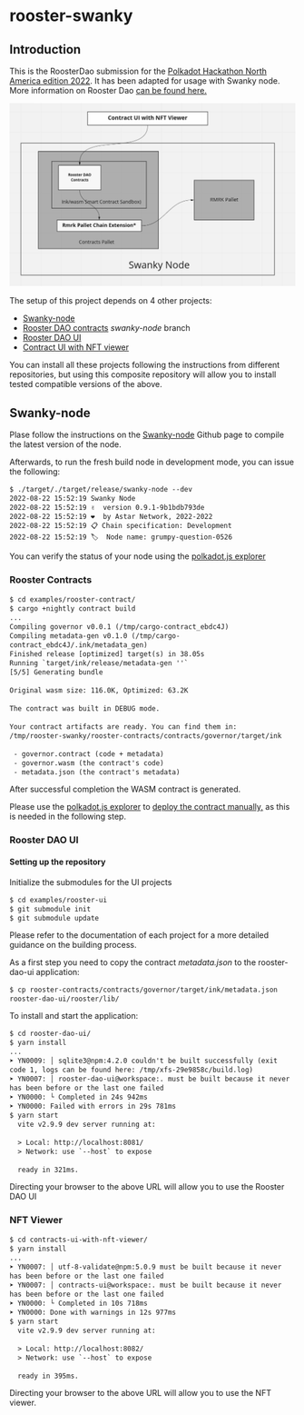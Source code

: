 # rooster-swanky

## Introduction

This is the RoosterDao submission for the [Polkadot Hackathon North America edition 2022](https://polkadot-na.devpost.com/). It has been adapted for usage with Swanky node. More information on Rooster Dao [can be found here.](https://devpost.com/software/rooster-dao)

![swanky-arch](images/swanky-arch.png)

The setup of this project depends on 4 other projects:

* [Swanky-node](https://github.com/AstarNetwork/swanky-node)
* [Rooster DAO contracts](https://github.com/RoosterDao/rooster-contracts) *swanky-node* branch
* [Rooster DAO UI](https://github.com/RoosterDao/rooster-dao-ui)
* [Contract UI with NFT viewer](https://github.com/RoosterDao/contracts-ui-with-nft-viewer)

You can install all these projects following the instructions from different repositories, but using this composite repository will allow you to install tested compatible versions of the above.

## Swanky-node

Plase follow the instructions on the [Swanky-node](https://github.com/AstarNetwork/swanky-node) Github page to compile the latest version of the node.

Afterwards, to run the fresh build node in development mode, you can issue the following:

    $ ./target/./target/release/swanky-node --dev
    2022-08-22 15:52:19 Swanky Node    
    2022-08-22 15:52:19 ✌️  version 0.9.1-9b1bdb793de    
    2022-08-22 15:52:19 ❤️  by Astar Network, 2022-2022    
    2022-08-22 15:52:19 📋 Chain specification: Development    
    2022-08-22 15:52:19 🏷  Node name: grumpy-question-0526    

You can verify the status of your node using the [polkadot.js explorer](https://polkadot.js.org/apps/?rpc=ws%3A%2F%2F127.0.0.1%3A9944#/explorer)

### Rooster Contracts

    $ cd examples/rooster-contract/
    $ cargo +nightly contract build
    ...
    Compiling governor v0.0.1 (/tmp/cargo-contract_ebdc4J)
    Compiling metadata-gen v0.1.0 (/tmp/cargo-contract_ebdc4J/.ink/metadata_gen)
    Finished release [optimized] target(s) in 38.05s
    Running `target/ink/release/metadata-gen ''`
    [5/5] Generating bundle
    
    Original wasm size: 116.0K, Optimized: 63.2K
    
    The contract was built in DEBUG mode.

    Your contract artifacts are ready. You can find them in:
    /tmp/rooster-swanky/rooster-contracts/contracts/governor/target/ink

     - governor.contract (code + metadata)
     - governor.wasm (the contract's code)
     - metadata.json (the contract's metadata)

 After successful completion the WASM contract is generated.

 Please use the [polkadot.js explorer](https://polkadot.js.org/apps/?rpc=ws%3A%2F%2F127.0.0.1%3A9944#/explorer) to [deploy the contract manually,](./Contract%20manual%20deploy.md) as this is needed in the following step.

### Rooster DAO UI

#### Setting up the repository

Initialize the submodules for the UI projects

    $ cd examples/rooster-ui
    $ git submodule init
    $ git submodule update

Please refer to the documentation of each project for a more detailed guidance on the building process.



As a first step you need to copy the contract *metadata.json* to the rooster-dao-ui application:

    $ cp rooster-contracts/contracts/governor/target/ink/metadata.json rooster-dao-ui/rooster/lib/

To install and start the application:

    $ cd rooster-dao-ui/
    $ yarn install
    ...
    ➤ YN0009: │ sqlite3@npm:4.2.0 couldn't be built successfully (exit code 1, logs can be found here: /tmp/xfs-29e9858c/build.log)
    ➤ YN0007: │ rooster-dao-ui@workspace:. must be built because it never has been before or the last one failed
    ➤ YN0000: └ Completed in 24s 942ms
    ➤ YN0000: Failed with errors in 29s 781ms
    $ yarn start
      vite v2.9.9 dev server running at:

      > Local: http://localhost:8081/
      > Network: use `--host` to expose

      ready in 321ms.

Directing your browser to the above URL will allow you to use the Rooster DAO UI

### NFT Viewer

    $ cd contracts-ui-with-nft-viewer/
    $ yarn install
    ...
    ➤ YN0007: │ utf-8-validate@npm:5.0.9 must be built because it never has been before or the last one failed
    ➤ YN0007: │ contracts-ui@workspace:. must be built because it never has been before or the last one failed
    ➤ YN0000: └ Completed in 10s 718ms
    ➤ YN0000: Done with warnings in 12s 977ms
    $ yarn start
      vite v2.9.9 dev server running at:

      > Local: http://localhost:8082/
      > Network: use `--host` to expose

      ready in 395ms.

Directing your browser to the above URL will allow you to use the NFT viewer.
